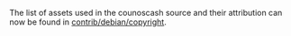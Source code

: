 The list of assets used in the counoscash source and their attribution can now be found in [contrib/debian/copyright](../contrib/debian/copyright).
